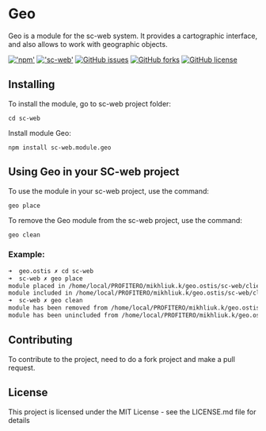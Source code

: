 # Geo

Geo is a module for the sc-web system. It provides a cartographic interface, and also allows to work with geographic objects.

[!['npm'](https://img.shields.io/badge/dynamic/json.svg?label=npm&uri=https%3A%2F%2Fraw.githubusercontent.com%2Fgeo-ostis-dev%2Fsc-web.module.geo%2Fmaster%2Fpackage.json&query=%24.version&colorB=%23f770b4)](https://www.npmjs.com/package/sc-web.module.geo)
[!['sc-web'](https://img.shields.io/badge/dynamic/json.svg?label=sc-web&uri=https%3A%2F%2Fraw.githubusercontent.com%2FIvan-Zhukau%2Fsc-web%2Fmaster%2Fpackage.json&query=%24.version)](https://github.com/Ivan-Zhukau/sc-web)
[![GitHub issues](https://img.shields.io/github/issues/geo-ostis-dev/sc-web.module.geo.svg)](https://github.com/geo-ostis-dev/sc-web.module.geo/issues)
[![GitHub forks](https://img.shields.io/github/forks/geo-ostis-dev/sc-web.module.geo.svg)](https://github.com/geo-ostis-dev/sc-web.module.geo/network)
[![GitHub license](https://img.shields.io/github/license/geo-ostis-dev/sc-web.module.geo.svg)](https://github.com/geo-ostis-dev/sc-web.module.geo)


## Installing
To install the module, go to sc-web project folder:
```
cd sc-web
```
Install module Geo:
```
npm install sc-web.module.geo
```

## Using Geo in your SC-web project
To use the module in your sc-web project, use the command:
```
geo place
```
To remove the Geo module from the sc-web project, use the command:
```
geo clean
```
### Example:
```Bash
➜  geo.ostis ✗ cd sc-web 
➜  sc-web ✗ geo place
module placed in /home/local/PROFITERO/mikhliuk.k/geo.ostis/sc-web/client/static/components/sc-web.module.geo
module included in /home/local/PROFITERO/mikhliuk.k/geo.ostis/sc-web/client/templates/components.html
➜  sc-web ✗ geo clean  
module has been removed from /home/local/PROFITERO/mikhliuk.k/geo.ostis/sc-web/client/static/components
module has been unincluded from /home/local/PROFITERO/mikhliuk.k/geo.ostis/sc-web/client/templates/components.html
```

## Contributing
To contribute to the project, need to do a fork project and make a pull request.

## License
This project is licensed under the MIT License - see the LICENSE.md file for details
